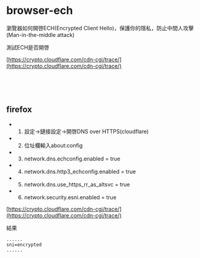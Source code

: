 # browser-ech

瀏覽器如何開啓ECH(Encrypted Client Hello)，保護你的隱私，防止中間人攻擊(Man-in-the-middle attack)

測試ECH是否開啓

[https://crypto.cloudflare.com/cdn-cgi/trace/](https://crypto.cloudflare.com/cdn-cgi/trace/)

<br>
<br>
<br>

## firefox

* 1. 設定->鏈接設定->開啓DNS over HTTPS(cloudflare)

* 2. 位址欄輸入about:config

* 3. network.dns.echconfig.enabled = true

* 4. network.dns.http3_echconfig.enabled = true

* 5. network.dns.use_https_rr_as_altsvc = true

* 6. network.security.esni.enabled = true

[https://crypto.cloudflare.com/cdn-cgi/trace/](https://crypto.cloudflare.com/cdn-cgi/trace/)

結果
```
......
sni=encrypted
......
```
